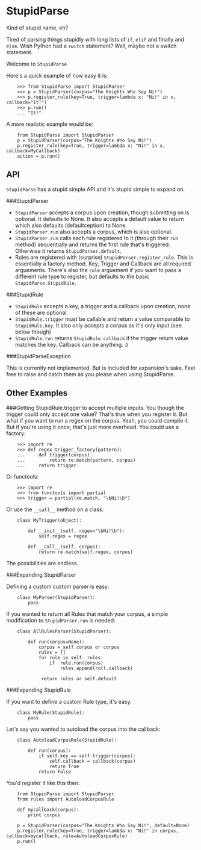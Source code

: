 StupidParse
===========

Kind of stupid name, eh? 

Tired of parsing things stupidly with long lists of `if`, `elif` and finally and `else`. Wish Python had a `switch` statement? Well, maybe not a switch statement.

Welcome to `StupidParse`

Here's a quick example of how easy it is:

```
    >>> from StupidParse import StupidParser
    >>> p = StupidParser(corpus="The Knights Who Say Ni!")
    >>> p.register_rule(key=True, trigger=lambda x: "Ni!" in x, callback="It!")
    >>> p.run()
    ... "It!"
```

A more realistic example would be:

```
    from StupidParse import StupidParser
    p = StupidParser(corpus="The Knights Who Say Ni!")
    p.register_rule(key=True, trigger=lambda x: "Ni!" in x, callback=MyCallback)
    action = p.run()
```

API
---

`StupidParse` has a stupid simple API and it's stupid simple to expand on.

###StupidParser

* `StupidParser` accepts a corpus upon creation, though submitting on is optional. It defaults to None. It also accepts a default value to return which also defaults (defaultception) to None.
* `StupidParser.run` also accepts a corpus, which is also optional.
* `StupidParser.run` calls each rule registered to it (through their `run` method) sequentially and returns the first rule that's triggered. Otherwise it returns `StupidParser.default`.
* Rules are registered with (surprise) `StupidParser.register_rule`. This is essentially a factory method. Key, Trigger and Callback are all required arguements. There's also the `rule` arguement if you want to pass a different rule type to register, but defaults to the basic `StupidParse.StupidRule`.

###StupidRule
* `StupidRule` accepts a key, a trigger and a callback upon creation, none of these are optional.
* `StupidRule.trigger` must be callable and return a value comparable to `StupidRule.key`. It also only accepts a corpus as it's only input (see below though)
* `StupidRule.run` returns `StupidRule.callback` if the trigger return value matches the key. Callback can be anything. :)

###StupidParseException

This is currently not implemented. But is included for expansion's sake. Feel free to raise and catch them as you please when using StupidParse.

Other Examples
--------------

###Getting StupidRule.trigger to accept multiple inputs.
You though the trigger could only accept one value? That's true when you register it. But what if you want to run a regex on the corpus. Yeah, you could compile it. But if you're using it once, that's just more overhead. You could use a factory:

```
    >>> import re
    >>> def regex_trigger_factory(pattern):
    ...     def trigger(corpus):
    ...         return re.match(pattern, corpus)
    ...     return trigger
```

Or functools:

```
    >>> import re
    >>> from functools import partial
    >>> trigger = partial(re.match, "\bNi!\b")
```

Or use the `__call__` method on a class:

```
    class MyTrigger(object):
        
        def __init__(self, regex="\bNi!\b"):
            self.regex = regex

        def __call__(self, corpus):
            return re.match(self.regex, corpus)
```

The possibilities are endless.

###Expanding StupidParser

Defining a custom custom parser is easy:

```
    class MyParser(StupidParser):
        pass
```

If you wanted to return all Rules that match your corpus, a simple modification to `StupidParser.run` is needed:

```
    class AllRulesParser(StupidParser):
        
        def run(corpus=None):
            corpus = self.corpus or corpus
            rules = []
            for rule in self._rules:
                if  rule.run(corpus)
                    rules.append(rull.callback)

             return rules or self.default
```

###Expanding StupidRule

If you want to define a custom Rule type, it's easy.

```
    class MyRule(StupidRule):
        pass
```

Let's say you wanted to autoload the corpus into the callback:

```
    class AutoloadCorpusRule(StupidRule):
        
        def run(corpus):
            if self.key == self.trigger(corpus):
                self.callback = callback(corpus)
                return True
            return False
```

You'd register it like this then:

```
    from StupidParse import StupidParser
    from rules import AutoloadCorpusRule
    
    def mycallback(corpus):
        print corpus

    p = StupidParser(corpus="The Knights Who Say Ni!", default=None)
    p.register_rule(key=True, trigger=lambda x: "Ni!" in corpus, callback=mycallback, rule=AutoloadCorpusRule)
    p.run()
```
